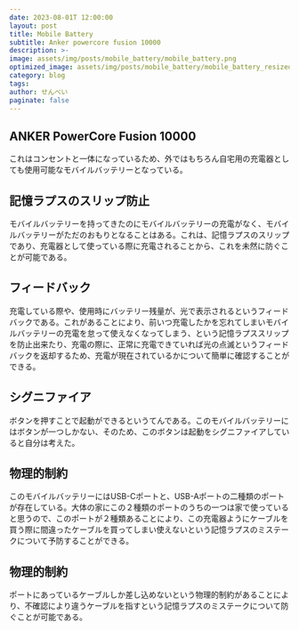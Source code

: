 ```yaml
---
date: 2023-08-01T 12:00:00
layout: post
title: Mobile Battery
subtitle: Anker powercore fusion 10000
description: >-
image: assets/img/posts/mobile_battery/mobile_battery.png
optimized_image: assets/img/posts/mobile_battery/mobile_battery_resized_thumbnail.png
category: blog
tags: 
author: せんべい
paginate: false
---
```


## ANKER PowerCore Fusion 10000

これはコンセントと一体になっているため、外ではもちろん自宅用の充電器としても使用可能なモバイルバッテリーとなっている。

## 記憶ラプスのスリップ防止

モバイルバッテリーを持ってきたのにモバイルバッテリーの充電がなく、モバイルバッテリーがただのおもりとなることはある。これは、記憶ラプスのスリップであり、充電器として使っている際に充電されることから、これを未然に防ぐことが可能である。

## フィードバック

充電している際や、使用時にバッテリー残量が、光で表示されるというフィードバックである。これがあることにより、前いつ充電したかを忘れてしまいモバイルバッテリーの充電を怠って使えなくなってしまう、という記憶ラプススリップを防止出来たり、充電の際に、正常に充電できていれば光の点滅というフィードバックを返却するため、充電が現在されているかについて簡単に確認することができる。

## シグニファイア

ボタンを押すことで起動ができるというてんである。このモバイルバッテリーにはボタンが一つしかない、そのため、このボタンは起動をシグニファイアしていると自分は考えた。

## 物理的制約

このモバイルバッテリーにはUSB-Cポートと、USB-Aポートの二種類のポートが存在している。大体の家にこの２種類のポートのうちの一つは家で使っていると思うので、このポートが２種類あることにより、この充電器ようにケーブルを買う際に間違ったケーブルを買ってしまい使えないという記憶ラプスのミステークについて予防することができる。

## 物理的制約

ポートにあっているケーブルしか差し込めないという物理的制約があることにより、不確認により違うケーブルを指すという記憶ラプスのミステークについて防ぐことが可能である。